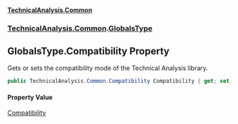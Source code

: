 #### [TechnicalAnalysis.Common](Atypical.TechnicalAnalysis.Common.md 'Atypical.TechnicalAnalysis.Common')
### [TechnicalAnalysis.Common](Atypical.TechnicalAnalysis.Common.md#TechnicalAnalysis.Common 'TechnicalAnalysis.Common').[GlobalsType](GlobalsType.md 'TechnicalAnalysis.Common.GlobalsType')

## GlobalsType.Compatibility Property

Gets or sets the compatibility mode of the Technical Analysis library.

```csharp
public TechnicalAnalysis.Common.Compatibility Compatibility { get; set; }
```

#### Property Value
[Compatibility](Compatibility.md 'TechnicalAnalysis.Common.Compatibility')